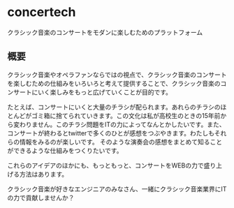 # concertech

クラシック音楽のコンサートをモダンに楽しむためのプラットフォーム

## 概要

クラシック音楽やオペラファンならではの視点で、クラシック音楽のコンサートを楽しむための仕組みをいろいろと考えて提供することで、クラシック音楽のコンサートにいく楽しみをもっと広げていくことが目的です。

たとえば、コンサートにいくと大量のチラシが配られます。あれらのチラシのほとんどがゴミ箱に捨てられていきます。この文化は私が高校生のときの15年前から変わりません。このチラシ問題をITの力によってなんとかしたいです。また、コンサートが終わるとtwitterで多くのひとが感想をつぶやきます。わたしもそれらの情報をみるのが楽しいです。
そのような演奏会の感想をまとめて知ることができるような仕組みをつくりたいです。

これらのアイデアのほかにも、もっともっと、コンサートをWEBの力で盛り上げる方法はあります。

クラシック音楽が好きなエンジニアのみなさん、一緒にクラシック音楽業界にITの力で貢献しませんか？
